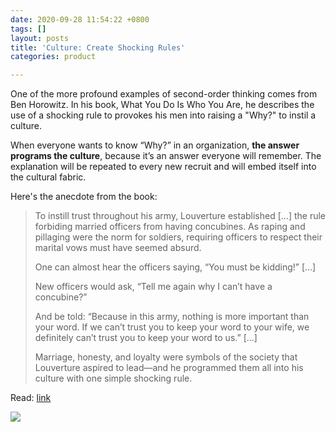 ```yaml
---
date: 2020-09-28 11:54:22 +0800
tags: []
layout: posts
title: 'Culture: Create Shocking Rules'
categories: product

---
```

One of the more profound examples of second-order thinking comes from Ben Horowitz. In his book, What You Do Is Who You Are, he describes the use of a shocking rule to provokes his men into raising a "Why?" to instil a culture.

When everyone wants to know “Why?” in an organization, **the answer programs the culture**, because it’s an answer everyone will remember. The explanation will be repeated to every new recruit and will embed itself into the cultural fabric.

Here's the anecdote from the book:

> To instill trust throughout his army, Louverture established \[...\] the rule forbiding married officers from having concubines. As raping and pillaging were the norm for soldiers, requiring officers to respect their marital vows must have seemed absurd.
>
> One can almost hear the officers saying, “You must be kidding!” \[...\]
>
> New officers would ask, “Tell me again why I can’t have a concubine?”
>
> And be told: “Because in this army, nothing is more important than your word. If we can’t trust you to keep your word to your wife, we definitely can’t trust you to keep your word to us.” \[...\]
>
> Marriage, honesty, and loyalty were symbols of the society that Louverture aspired to lead—and he programmed them all into his culture with one simple shocking rule.

Read: [link](https://a16z.com/book/whatyoudo/)

![](https://media.giphy.com/media/RlxIwZzx34TJmDgznK/giphy-downsized-large.gif)
